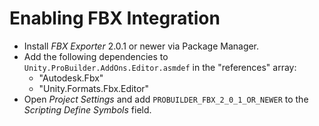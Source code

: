 # Enabling FBX Integration

- Install *FBX Exporter* 2.0.1 or newer via Package Manager.
- Add the following dependencies to `Unity.ProBuilder.AddOns.Editor.asmdef` in the "references" array:
	- "Autodesk.Fbx"
    - "Unity.Formats.Fbx.Editor"
- Open *Project Settings* and add `PROBUILDER_FBX_2_0_1_OR_NEWER` to the *Scripting Define Symbols* field.
